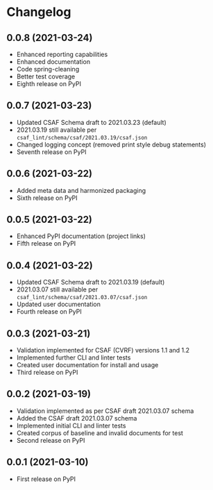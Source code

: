 # Changelog

## 0.0.8 (2021-03-24)

* Enhanced reporting capabilities
* Enhanced documentation
* Code spring-cleaning
* Better test coverage
* Eighth release on PyPI

## 0.0.7 (2021-03-23)

* Updated CSAF Schema draft to 2021.03.23 (default)
* 2021.03.19 still available per `csaf_lint/schema/csaf/2021.03.19/csaf.json`
* Changed logging concept (removed print style debug statements)
* Seventh release on PyPI

## 0.0.6 (2021-03-22)

* Added meta data and harmonized packaging
* Sixth release on PyPI

## 0.0.5 (2021-03-22)

* Enhanced PyPI documentation (project links)
* Fifth release on PyPI

##  0.0.4 (2021-03-22)

* Updated CSAF Schema draft to 2021.03.19 (default)
* 2021.03.07 still available per `csaf_lint/schema/csaf/2021.03.07/csaf.json`
* Updated user documentation
* Fourth release on PyPI

## 0.0.3 (2021-03-21)

* Validation implemented for CSAF (CVRF) versions 1.1 and 1.2
* Implemented further CLI and linter tests
* Created user documentation for install and usage
* Third release on PyPI

## 0.0.2 (2021-03-19)

* Validation implemented as per CSAF draft 2021.03.07 schema
* Added the CSAF draft 2021.03.07 schema
* Implemented initial CLI and linter tests
* Created corpus of baseline and invalid documents for test
* Second release on PyPI

## 0.0.1 (2021-03-10)

* First release on PyPI
